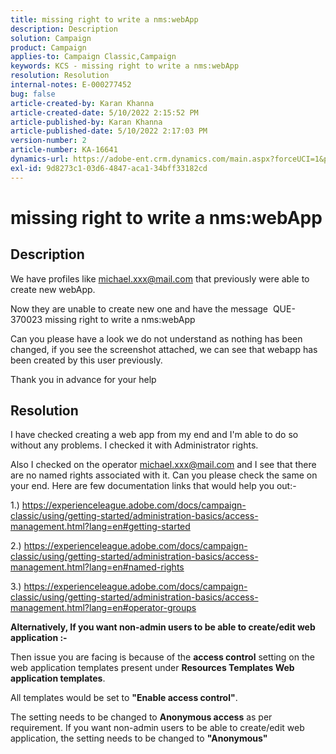 ```yaml
---
title: missing right to write a nms:webApp
description: Description
solution: Campaign
product: Campaign
applies-to: Campaign Classic,Campaign
keywords: KCS - missing right to write a nms:webApp
resolution: Resolution
internal-notes: E-000277452
bug: false
article-created-by: Karan Khanna
article-created-date: 5/10/2022 2:15:52 PM
article-published-by: Karan Khanna
article-published-date: 5/10/2022 2:17:03 PM
version-number: 2
article-number: KA-16641
dynamics-url: https://adobe-ent.crm.dynamics.com/main.aspx?forceUCI=1&pagetype=entityrecord&etn=knowledgearticle&id=8fb70db0-6bd0-ec11-a7b5-00224809c556
exl-id: 9d8273c1-03d6-4847-aca1-34bff33182cd
---
```

# missing right to write a nms:webApp

## Description


We have profiles like michael.xxx@mail.com that previously were able to create new webApp.

Now they are unable to create new one and have the message  QUE-370023 missing right to write a nms:webApp

Can you please have a look we do not understand as nothing has been changed,
 if you see the screenshot attached, we can see that webapp has been created by this user previously.

Thank you in advance for your help


## Resolution


I have checked creating a web app from my end and I'm able to do so without any problems. I checked it with Administrator rights.

Also I checked on the operator michael.xxx@mail.com and I see that there are no named rights associated with it. Can you please check the same on your end. Here are few documentation links that would help you out:-

1.) https://experienceleague.adobe.com/docs/campaign-classic/using/getting-started/administration-basics/access-management.html?lang=en#getting-started

2.) https://experienceleague.adobe.com/docs/campaign-classic/using/getting-started/administration-basics/access-management.html?lang=en#named-rights

3.) https://experienceleague.adobe.com/docs/campaign-classic/using/getting-started/administration-basics/access-management.html?lang=en#operator-groups



<b>Alternatively, If you want non-admin users to be able to create/edit web application :-</b>

Then issue you are facing is because of the <b>access control</b> setting on the web application templates present under <b>Resources  Templates  Web application templates</b>.

All templates would be set to <b>"Enable access control"</b>.

The setting needs to be changed to <b>Anonymous access</b> as per requirement. If you want non-admin users to be able to create/edit web application, the setting needs to be changed to <b>"Anonymous"</b>
